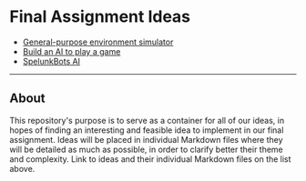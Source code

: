# Final Assignment Ideas
* [General-purpose environment simulator](environment-simulator.md)
* [Build an AI to play a game](game-ai.md)
* [SpelunkBots AI](spelunkbots-ai.md)

---

## About
This repository's purpose is to serve as a container for all of our ideas, in hopes of finding an interesting and feasible idea to implement in our final assignment. Ideas will be placed in individual Markdown files where they will be detailed as much as possible, in order to clarify better their theme and complexity. Link to ideas and their individual Markdown files on the list above.